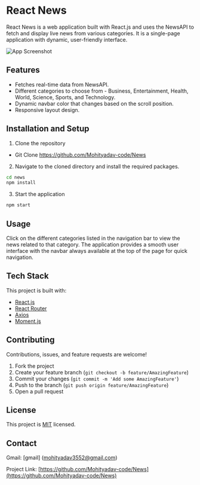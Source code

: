 # React News 

React News  is a web application built with React.js and uses the NewsAPI to fetch and display live news from various categories. It is a single-page application with dynamic, user-friendly interface.

![App Screenshot](./public/screenshot.png)

## Features

- Fetches real-time data from NewsAPI.
- Different categories to choose from - Business, Entertainment, Health, World, Science, Sports, and Technology.
- Dynamic navbar color that changes based on the scroll position.
- Responsive layout design.

## Installation and Setup

1. Clone the repository
 
 - Git Clone https://github.com/Mohityadav-code/News

2. Navigate to the cloned directory and install the required packages.
 
 ```bash
 cd news
npm install
```
3. Start the application

```bash
npm start
```

## Usage

Click on the different categories listed in the navigation bar to view the news related to that category. The application provides a smooth user interface with the navbar always available at the top of the page for quick navigation.

## Tech Stack

This project is built with:

- [React.js](https://reactjs.org/)
- [React Router](https://reactrouter.com/)
- [Axios](https://axios-http.com/)
- [Moment.js](https://momentjs.com/)

## Contributing

Contributions, issues, and feature requests are welcome!

1. Fork the project
2. Create your feature branch (`git checkout -b feature/AmazingFeature`)
3. Commit your changes (`git commit -m 'Add some AmazingFeature'`)
4. Push to the branch (`git push origin feature/AmazingFeature`)
5. Open a pull request

## License

This project is [MIT](https://choosealicense.com/licenses/mit/) licensed.

## Contact
 
Gmail:  [gmail] (mohityadav3552@gmail.com)

Project Link: [https://github.com/Mohityadav-code/News](https://github.com/Mohityadav-code/News)

